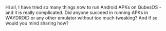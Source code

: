 Hi all,
I have tried so many things now to run Android APKs on QubesOS - and it is really complicated. Did anyone succeed in running APKs in WAYDROID or any other emulator without too much tweaking? And if so would you mind sharing how?